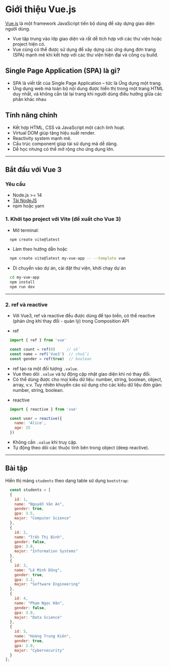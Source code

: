 # Giới thiệu Vue.js

[Vue.js](https://vuejs.org/) là một framework JavaScript tiến bộ dùng để xây dựng giao diện người dùng. 
- Vue tập trung vào lớp giao diện và rất dễ tích hợp với các thư viện hoặc project hiện có. 
- Vue cũng có thể được sử dụng để xây dựng các ứng dụng đơn trang (SPA) mạnh mẽ khi kết hợp với các thư viện hiện đại và công cụ build.

## Single Page Application (SPA) là gì?
- SPA là viết tắt của Single Page Application – tức là Ứng dụng một trang.
- Ứng dụng web mà toàn bộ nội dung được hiển thị trong một trang HTML duy nhất, và không cần tải lại trang khi người dùng điều hướng giữa các phần khác nhau

## Tính năng chính

- Kết hợp HTML, CSS và JavaScript một cách linh hoạt.
- Virtual DOM giúp tăng hiệu suất render.
- Reactivity system mạnh mẽ.
- Cấu trúc component giúp tái sử dụng mã dễ dàng.
- Dễ học nhưng có thể mở rộng cho ứng dụng lớn.

---

## Bắt đầu với Vue 3

### Yêu cầu

- Node.js >= 14
- [Tải NodeJS](https://nodejs.org/en/download)
- npm hoặc yarn

### 1. Khởi tạo project với Vite (đề xuất cho Vue 3)
- Mở terminal:
```bash
  npm create vite@latest
```
- Làm theo hướng dẫn hoặc
```bash
  npm create vite@latest my-vue-app -- --template vue
```
- Di chuyển vào dự án, cài đặt thư viện, khởi chạy dự án
```bash
  cd my-vue-app
  npm install
  npm run dev
```
---

### 2. ref và reactive
- Với Vue3, ref và reactive đều được dùng để tạo biến, có thể reactive (phản ứng khi thay đổi - quản lý) trong Composition API

- ref
```js
  import { ref } from 'vue'

  const count = ref(0)     // số
  const name = ref('Vue3')  // chuỗi
  const gender = ref(true)  // boolean
```
  + ref tạo ra một đối tượng `.value`.
  + Vue theo dõi `.value` và tự động cập nhật giao diện khi nó thay đổi.
  + Có thể dùng được cho mọi kiểu dữ liệu: number, string, boolean, object, array, v.v. Tuy nhiên khuyến cáo sử dụng cho các kiểu dữ liệu đơn giản: number, string, boolean.

- reactive
```js
  import { reactive } from 'vue'

  const user = reactive({
    name: 'Alice',
    age: 25
  })
```

  + Không cần `.value` khi truy cập.
  + Tự động theo dõi các thuộc tính bên trong object (deep reactive).
---

## Bài tập
Hiển thị mảng `students` theo dạng table sử dụng `bootstrap`:
```js
  const students = [
  {
    id: 1,
    name: "Nguyễn Văn An",
    gender: true,
    gpa: 3.5,
    major: "Computer Science"
  },
  {
    id: 2,
    name: "Trần Thị Bình",
    gender: false,
    gpa: 3.8,
    major: "Information Systems"
  },
  {
    id: 3,
    name: "Lê Minh Dũng",
    gender: true,
    gpa: 3.2,
    major: "Software Engineering"
  },
  {
    id: 4,
    name: "Phạm Ngọc Hân",
    gender: false,
    gpa: 3.9,
    major: "Data Science"
  },
  {
    id: 5,
    name: "Hoàng Trung Kiên",
    gender: true,
    gpa: 2.9,
    major: "Cybersecurity"
  }
];

```


